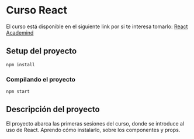 # Curso React

El curso está disponible en el siguiente link por si te interesa tomarlo:
[React Academind](https://www.udemy.com/course/react-the-complete-guide-incl-redux/)

## Setup del proyecto

```console
npm install
```

### Compilando el proyecto

```console
npm start
```

## Descripción del proyecto

El proyecto abarca las primeras sesiones del curso, donde se introduce al uso de React. Aprendo cómo instalarlo, sobre los componentes y props.
